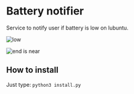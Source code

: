 Battery notifier
================

Service to notify user if battery is low on lubuntu.

![low](https://user-images.githubusercontent.com/32856358/70823152-81c05700-1ddf-11ea-8a3c-0f18a1158b70.png)

![end is near](https://user-images.githubusercontent.com/32856358/70823157-838a1a80-1ddf-11ea-9780-3aefc8b22f94.png)


How to install
--------------

Just type:
`python3 install.py`
